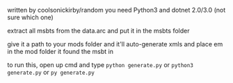 written by coolsonickirby/random
you need Python3 and dotnet 2.0/3.0 (not sure which one)

extract all msbts from the data.arc and put it in the msbts folder

give it a path to your mods folder and it'll auto-generate xmls and place em in the
mod folder it found the msbt in

to run this, open up cmd and type
`python generate.py`
or
`python3 generate.py`
or
`py generate.py`